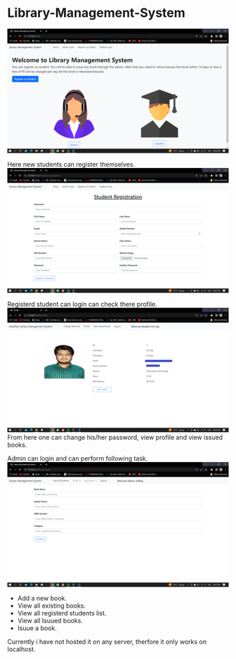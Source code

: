 # Library-Management-System
![](main.png)

Here new students can register themselves.
![](s_reg.png)

Registerd student can login can check there profile.
![](s_login.png)
From here one can change his/her password, view profile and view issued books.

Admin can login and can perform following task.
![](ad_login.png)
* Add a new book.
* View all existing books.
* View all registerd students list.
* View all Isuued books.
* Isuue a book.

Currently i have not hosted it on any server, therfore it only works on localhost.